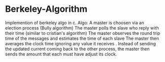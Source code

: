 # Berkeley-Algorithm
Implemention of berkeley algo in c.
Algo:
 A master is choosen via an election process  (Bully algorithm)
 The master polls the slave who reply with their time (similar to cristian's algorithm)
 The master observes the round trip time of the messages and estimates the time of each slave
 The master then averages the clock time ignoring any value it receives .
 Instead of sending the updated current coming back to the other process, the master then sends the amount that each must have adjust its clock. 
